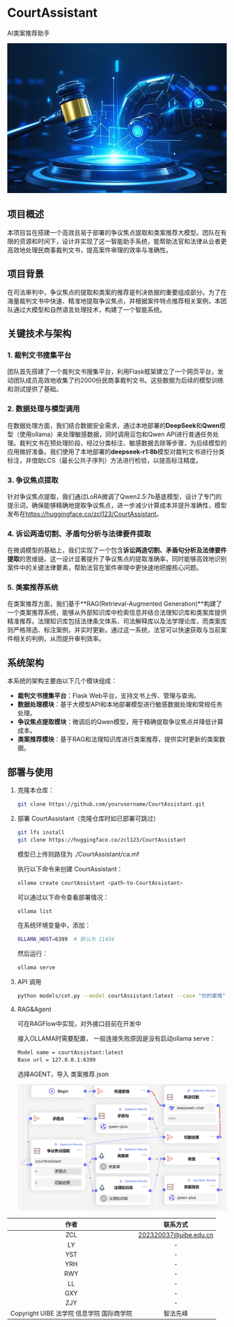 # CourtAssistant
AI类案推荐助手

![CourtAssistant](pics/bg.png)

## 项目概述
本项目旨在搭建一个高效且易于部署的争议焦点提取和类案推荐大模型。团队在有限的资源和时间下，设计并实现了这一智能助手系统，能帮助法官和法律从业者更高效地处理民商事裁判文书，提高案件审理的效率与准确性。

## 项目背景
在司法审判中，争议焦点的提取和类案的推荐是判决依据的重要组成部分。为了在海量裁判文书中快速、精准地提取争议焦点，并根据案件特点推荐相关案例，本团队通过大模型和自然语言处理技术，构建了一个智能系统。

## 关键技术与架构

### 1. 裁判文书搜集平台
团队首先搭建了一个裁判文书搜集平台，利用Flask框架建立了一个网页平台，发动团队成员高效地收集了约2000份民商事裁判文书。这些数据为后续的模型训练和测试提供了基础。

### 2. 数据处理与模型调用
在数据处理方面，我们结合数据安全需求，通过本地部署的**DeepSeek**和**Qwen**模型（使用ollama）来处理敏感数据，同时调用豆包和Qwen API进行普通任务处理。裁判文书在预处理阶段，经过分类标注、敏感数据去除等步骤，为后续模型的应用做好准备。我们使用了本地部署的**deepseek-r1:8b**模型对裁判文书进行分类标注，并借助LCS（最长公共子序列）方法进行检验，以提高标注精度。

### 3. 争议焦点提取
针对争议焦点提取，我们通过LoRA微调了Qwen2.5:7b基底模型，设计了专门的提示词，确保能够精确地提取争议焦点，进一步减少计算成本并提升准确性，模型发布在<link>https://huggingface.co/zcl123/CourtAssistant</link>。

### 4. 诉讼两造切割、矛盾句分析与法律要件提取
在微调模型的基础上，我们实现了一个包含**诉讼两造切割、矛盾句分析及法律要件提取**的思维链。这一设计显著提升了争议焦点的提取准确率，同时能够高效地识别案件中的关键法律要素，帮助法官在案件审理中更快速地把握核心问题。

### 5. 类案推荐系统
在类案推荐方面，我们基于**RAG(Retrieval-Augmented Generation)**构建了一个类案推荐系统，能够从外部知识库中检索信息并结合法理知识库和类案库提供精准推荐。法理知识库包括法律条文体系、司法解释库以及法学理论库，而类案库则严格筛选、标注案例，并实时更新。通过这一系统，法官可以快速获取与当前案件相关的判例，从而提升审判效率。

## 系统架构
本系统的架构主要由以下几个模块组成：

- **裁判文书搜集平台**：Flask Web平台，支持文书上传、管理与查询。
- **数据处理模块**：基于大模型API和本地部署模型进行敏感数据处理和常规任务处理。
- **争议焦点提取模块**：微调后的Qwen模型，用于精确提取争议焦点并降低计算成本。
- **类案推荐模块**：基于RAG和法理知识库进行类案推荐，提供实时更新的类案数据。
  
## 部署与使用

1. 克隆本仓库：
   ```bash
   git clone https://github.com/yourusername/CourtAssistant.git
   ```

2. 部署 CourtAssistant（克隆仓库时如已部署可跳过）
   ```bash
   git lfs install
   git clone https://huggingface.co/zcl123/CourtAssistant
   ```

   模型已上传则路径为 ./CourtAssistant/ca.mf

   执行以下命令来创建 CourtAssistant：

   ```bash
   ollama create courtAssistant <path-to-CourtAssistant>
   ```

   可以通过以下命令查看部署情况：

   ```bash
   ollama list
   ```

   在系统环境变量中，添加：

   ```bash
   OLLAMA_HOST=6399  # 默认为 11434
   ```

   然后运行：

   ```bash
   ollama serve
   ```

3. API 调用

   ```bash
   python models/cot.py --model courtAssistant:latest --case "你的案情"
   ```

4. RAG&Agent

   可在RAGFlow中实现，对外接口目前在开发中

   接入OLLAMA时需要配置， 一般连接失败原因是没有启动ollama serve：

   ```bash
   Model name = courtAssistant:latest
   Base url = 127.0.0.1:6399
   ```

   选择AGENT，导入 类案推荐.json
   
   ![AGENT](pics/agt.png)

| 作者   | 联系方式              |
|:--------:|:----------------------:|
| ZCL  | 202320037@uibe.edu.cn |
| LY  | -  |
| YST  | -  |
| YRH  | -  |
| RWY  | -  |
| LL  | -  |
| GXY  | -  |
| ZJY  | -  |
Copyright UIBE 法学院 信息学院 国际商学院| 智法先峰
